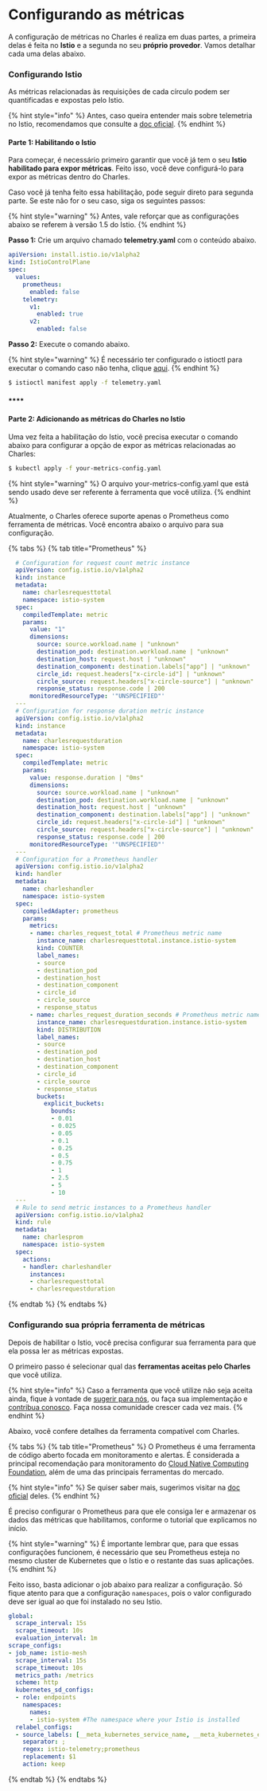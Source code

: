 # Configurando as métricas

A configuração de métricas no Charles é realiza em duas partes, a primeira delas é feita no  **Istio** e a segunda no seu **próprio provedor**. Vamos detalhar cada uma delas abaixo. 

### Configurando Istio

As métricas relacionadas às requisições de cada círculo podem ser quantificadas e expostas pelo Istio. 

{% hint style="info" %}
Antes, caso queira entender mais sobre telemetria no Istio, recomendamos que consulte a [doc oficial](https://istio.io/docs/tasks/observability/metrics/).
{% endhint %}

#### **Parte** 1: Habilitando o Istio

Para começar, é necessário primeiro garantir que você já tem o seu **Istio habilitado para expor métricas**. Feito isso, você deve configurá-lo para expor as métricas dentro do Charles.

Caso você já tenha feito essa habilitação, pode seguir direto para segunda parte. Se este não for o seu caso, siga os seguintes passos:

{% hint style="warning" %}
Antes, vale reforçar que as configurações abaixo se referem à versão 1.5 do Istio.
{% endhint %}

**Passo 1:** Crie um arquivo chamado **telemetry.yaml** com o conteúdo abaixo.

```yaml
apiVersion: install.istio.io/v1alpha2
kind: IstioControlPlane
spec:
  values:
    prometheus:
      enabled: false
    telemetry:
      v1:
        enabled: true
      v2:
        enabled: false
```

**Passo 2:** Execute o comando abaixo. 

{% hint style="warning" %}
É necessário ter configurado o istioctl para executar o comando caso não tenha, clique [aqui](https://istio.io/docs/setup/getting-started/#download).
{% endhint %}

```bash
$ istioctl manifest apply -f telemetry.yaml
```

#### \*\*\*\*

#### **Parte 2: Adicionando as métricas do Charles no Istio** 

Uma vez feita a habilitação do Istio, você precisa executar o comando abaixo para configurar a opção de expor as métricas relacionadas ao Charles: 

```bash
$ kubectl apply -f your-metrics-config.yaml
```

{% hint style="warning" %}
O arquivo your-metrics-config.yaml que está sendo usado deve ser referente à ferramenta que você utiliza.
{% endhint %}

Atualmente, o Charles oferece suporte apenas o Prometheus como ferramenta de métricas. Você encontra abaixo o arquivo para sua configuração.

{% tabs %}
{% tab title="Prometheus" %}
```yaml
  # Configuration for request count metric instance
  apiVersion: config.istio.io/v1alpha2
  kind: instance
  metadata:
    name: charlesrequesttotal
    namespace: istio-system
  spec:
    compiledTemplate: metric
    params:
      value: "1"
      dimensions:
        source: source.workload.name | "unknown"
        destination_pod: destination.workload.name | "unknown"
        destination_host: request.host | "unknown"
        destination_component: destination.labels["app"] | "unknown"
        circle_id: request.headers["x-circle-id"] | "unknown"
        circle_source: request.headers["x-circle-source"] | "unknown"
        response_status: response.code | 200
      monitoredResourceType: '"UNSPECIFIED"'
  ---
  # Configuration for response duration metric instance
  apiVersion: config.istio.io/v1alpha2
  kind: instance
  metadata: 
    name: charlesrequestduration
    namespace: istio-system
  spec: 
    compiledTemplate: metric
    params: 
      value: response.duration | "0ms"
      dimensions:
        source: source.workload.name | "unknown"
        destination_pod: destination.workload.name | "unknown"
        destination_host: request.host | "unknown"
        destination_component: destination.labels["app"] | "unknown"
        circle_id: request.headers["x-circle-id"] | "unknown"
        circle_source: request.headers["x-circle-source"] | "unknown"
        response_status: response.code | 200
      monitoredResourceType: '"UNSPECIFIED"'
  ---     
  # Configuration for a Prometheus handler
  apiVersion: config.istio.io/v1alpha2
  kind: handler
  metadata:
    name: charleshandler
    namespace: istio-system
  spec:
    compiledAdapter: prometheus
    params:  
      metrics:
      - name: charles_request_total # Prometheus metric name
        instance_name: charlesrequesttotal.instance.istio-system
        kind: COUNTER
        label_names:
        - source
        - destination_pod
        - destination_host
        - destination_component
        - circle_id
        - circle_source
        - response_status
      - name: charles_request_duration_seconds # Prometheus metric name
        instance_name: charlesrequestduration.instance.istio-system
        kind: DISTRIBUTION
        label_names:
        - source
        - destination_pod
        - destination_host
        - destination_component
        - circle_id
        - circle_source
        - response_status
        buckets:
          explicit_buckets:
            bounds:
            - 0.01
            - 0.025
            - 0.05
            - 0.1
            - 0.25
            - 0.5
            - 0.75
            - 1
            - 2.5
            - 5
            - 10
  ---
  # Rule to send metric instances to a Prometheus handler
  apiVersion: config.istio.io/v1alpha2
  kind: rule
  metadata:
    name: charlesprom
    namespace: istio-system
  spec:
    actions:
    - handler: charleshandler
      instances:
      - charlesrequesttotal
      - charlesrequestduration
```
{% endtab %}
{% endtabs %}

### 

### Configurando sua própria ferramenta de métricas

Depois de habilitar o Istio, você precisa configurar sua ferramenta para que ela possa ler as métricas expostas.

O primeiro passo é selecionar qual das **ferramentas aceitas pelo Charles** que você utiliza.

{% hint style="info" %}
Caso a ferramenta que você utilize não seja aceita ainda, fique à vontade de [sugerir para nós](https://github.com/ZupIT/charlescd/issues), ou faça sua implementação e [contribua conosco](https://github.com/ZupIT/charlescd/blob/master/CONTRIBUTING.md). Faça nossa comunidade crescer cada vez mais. 
{% endhint %}

Abaixo, você confere detalhes da ferramenta compatível com Charles. 

{% tabs %}
{% tab title="Prometheus" %}
O Prometheus é uma ferramenta de código aberto focada em monitoramento e alertas. É considerada a principal recomendação para monitoramento do [Cloud Native Computing Foundation](https://cncf.io/), além de uma das principais ferramentas do mercado.

{% hint style="info" %}
Se quiser saber mais, sugerimos visitar na [doc oficial](https://prometheus.io/) deles.
{% endhint %}

É preciso configurar o Prometheus para que ele consiga ler e armazenar os dados das métricas que habilitamos, conforme o tutorial que explicamos no início. 

{% hint style="warning" %}
É importante lembrar que, para que essas configurações funcionem, é necessário que seu Prometheus esteja no mesmo cluster de Kubernetes que o Istio e o restante das suas aplicações.
{% endhint %}

Feito isso, basta adicionar o job abaixo para realizar a configuração. Só fique atento para que a configuração `namespaces`, pois o valor configurado deve ser igual ao que foi instalado no seu Istio. 

```yaml
global:
  scrape_interval: 15s
  scrape_timeout: 10s
  evaluation_interval: 1m
scrape_configs:
- job_name: istio-mesh
  scrape_interval: 15s
  scrape_timeout: 10s
  metrics_path: /metrics
  scheme: http
  kubernetes_sd_configs:
  - role: endpoints
    namespaces:
      names:
      - istio-system #The namespace where your Istio is installed
  relabel_configs:
  - source_labels: [__meta_kubernetes_service_name, __meta_kubernetes_endpoint_port_name]
    separator: ;
    regex: istio-telemetry;prometheus
    replacement: $1
    action: keep
```
{% endtab %}
{% endtabs %}

## 



